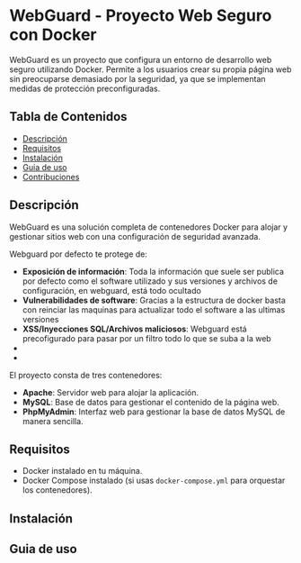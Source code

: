 # WebGuard - Proyecto Web Seguro con Docker

WebGuard es un proyecto que configura un entorno de desarrollo web seguro utilizando Docker. Permite a los usuarios crear su propia página web sin preocuparse demasiado por la seguridad, ya que se implementan medidas de protección preconfiguradas.

## Tabla de Contenidos

- [Descripción](#descripción)
- [Requisitos](#requisitos)
- [Instalación](#instalación)
- [Guia de uso](#Guia-de-uso)
- [Contribuciones](#contribuciones)


## Descripción

WebGuard es una solución completa de contenedores Docker para alojar y gestionar sitios web con una configuración de seguridad avanzada.

Webguard por defecto te protege de:

- **Exposición de información**: Toda la información que suele ser publica por defecto como el software utilizado y sus versiones y archivos de configuración, en webguard, está todo ocultado
- **Vulnerabilidades de software**: Gracias a la estructura de docker basta con reinciar las maquinas para actualizar todo el software a las ultimas versiones
- **XSS/Inyecciones SQL/Archivos maliciosos**: Webguard está precofigurado para pasar por un filtro todo lo que se suba a la web 
-
-

 El proyecto consta de tres contenedores:

- **Apache**: Servidor web para alojar la aplicación.
- **MySQL**: Base de datos para gestionar el contenido de la página web.
- **PhpMyAdmin**: Interfaz web para gestionar la base de datos MySQL de manera sencilla.


## Requisitos

- Docker instalado en tu máquina.
- Docker Compose instalado (si usas `docker-compose.yml` para orquestar los contenedores).

## Instalación

## Guia de uso
